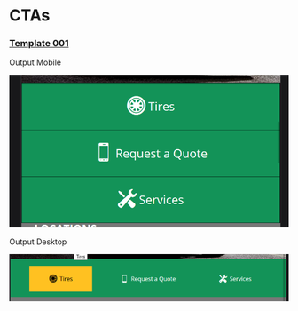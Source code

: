 # CTAs

### [Template 001](Template-001)

Output Mobile

![Template 001 Mobile](Template-001/t001-mobile.png)

Output Desktop

![Template 001 Desktop](Template-001/t001-desktop.png)
